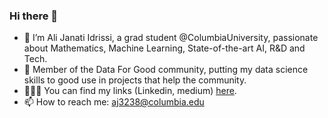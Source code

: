 ### Hi there 👋

- 🔭 I’m Ali Janati Idrissi, a grad student @ColumbiaUniversity, passionate about Mathematics, Machine Learning, State-of-the-art AI, R&D and Tech.
- 🌱 Member of the Data For Good community, putting my data science skills to good use in projects that help the community.
- 👨🏻‍💻 You can find my links (Linkedin, medium) [here](https://linktr.ee/ali.janati_idrissi).
- 📫 How to reach me: aj3238@columbia.edu
